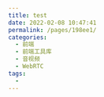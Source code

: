 ```yaml
---
title: test
date: 2022-02-08 10:47:41
permalink: /pages/198ee1/
categories:
  - 前端
  - 前端工具库
  - 音视频
  - WebRTC
tags:
  - 
---
```


